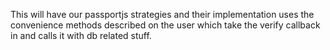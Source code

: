 This will have our passportjs strategies and their implementation uses the convenience methods described on the user which take the verify callback in and calls it with db related stuff.